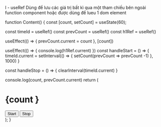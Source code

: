 I - useRef
Dùng để lưu các giá trị bất kì qua một tham chiếu bên ngoài function component
hoặc được dùng để lueu 1 dom element

function Content() {
const [count, setCount] = useState(60);

const timeId = useRef()
const prevCount = useRef()
const h1Ref = useRef()

useEffect(() => {
prevCount.current = count
}, [count])

useEffect(() => {
console.log(h1Ref.current)
})
const handleStart = () => {
timeId.current = setInterval(() => {
setCount(prevCount => prevCount -1)
}, 1000)
}

const handleStop = () => {
clearInterval(timeId.current)
}

console.log(count, prevCount.current)
return (

<div className="Content">
<h1 ref={h1Ref}>{count }</h1>
<button onClick={handleStart}>Start</button>
<button onClick={handleStop}>Stop</button>
</div>
);
}
